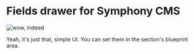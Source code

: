# Fields drawer for Symphony CMS

![wow, indeed](https://img.shields.io/badge/wow-pink.svg)

Yeah, it's just that, simple UI. You can set them in the section's blueprint area.
